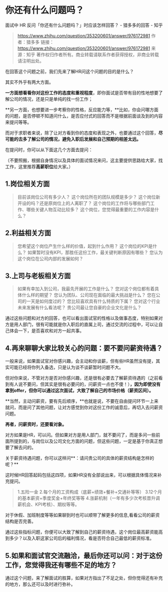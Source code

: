 # 你还有什么问题吗？

面试中 HR 反问「你还有什么问题吗？」时应该怎样回答？ - 猎多多的回答 - 知乎

> https://www.zhihu.com/question/353200601/answer/976172981
> 作者：猎多多
> 链接：https://www.zhihu.com/question/353200601/answer/976172981
> 来源：知乎
> 著作权归作者所有。商业转载请联系作者获得授权，非商业转载请注明出处。
>

在回答这个问题之前，我们先来了解HR问这个问题的目的是什么？

其实不外乎有两大方面。

**一方面想看看你对这份工作的态度和重视程度**，即你面试是否带有目的性地想要了解公司的情况，还是只是单纯的找一份工作；

**另一方面，也想要进一步考察你的性格，反应能力等，**比如，你会问哪方面的问题，是否停顿不知道问什么，是否应付式的回答而不是根据前面谈及到的内容来提问等等。

而对于求职者来说，除了让对方看到你的态度和表现之外，也要通过这个回答，**尽可能的去多了解公司的情况，避免入职后发展和自己预期的相差太远。**

在提问时，你可以从下面这几个方面去提问：

（不要照搬，根据自身情况以及具体的面试情况来问，这主要提供思路给大家，找工作，这里推荐**高薪职位**给大家。）

## 1.岗位相关方面

> 目前该岗位公司有多少人？
> 这个岗位所在的团队规模是多少？
> 这个岗位新开设的吗？还是原岗位上的人离职了？
> 这个岗位的工作将与哪些部门工作、哪些关键人物互动比较多？
> 这个岗位，您觉得最重要的工作内容是什么？

## 2.利益相关方面

> 您希望这个岗位产生什么样的价值，起到什么作用？
> 这个岗位的KPI是什么？
> 如果暂时没有KPI，那胜任这份工作，最关键判断原因有哪些？
> 您认为这个岗位在公司内部的发展如何？

## 3.上司与老板相关方面

> 如果有幸加入到公司，我最先开展的工作是什么？
> 您对这个岗位都有着具体什么样的期望？
> 您认为团队、公司现在面临的最大挑战是什么？
> 您在公司的一天是如何度过的？
> 您比较喜欢具有什么特质的下属？
> 您对这个行业未来发展有什么看法呢？
> 贵公司最让您自豪的企业文化是什么？

通过这些问题和对方的回答，也可以看出面试官的性格以及做事态度，特别如果对方是用人部门，很有可能就是你入职后的直属上司，通过交流的过程中，可以让自己体会一下，是否喜欢和对方一起共事。

## 4.再来聊聊大家比较关心的问题：要不要问薪资待遇？

一般来说，如果面试官对你感兴趣，会主动和你谈薪，但有些HR虽然没有提，其实可能已经将你列入备选，只是认为谈不谈薪暂时问题不大。

但对你来说，不管对方是否对你感兴趣，还是很有必要去了解薪资待遇的（之前看到有人说不要问，但其实是很有必要问的，问薪资一点也不傻！）**，因为即使没有拿到offer，但你可以通过这次面试，大致了解自己的市场价格（薪资区间）。**

**当然，主动问薪资，要有先后顺序，**也就是说，不要在自由提问环节一上来就问，而是问了其他问题，让对方感觉到你对这份工作的诚意后，再切入去问薪资问题。

**再者，问薪资时，还要看对象。**

对方如果是HR，可以问。但如果对方是用人部门，就不要问了，而是多问一些前面所提到的，与岗位以及公司文化方面的问题，但这些问题，一定是基于你真正想要了解去问的。

关于薪资待遇问题，你可以这样问**：请问贵公司的具体的薪资结构是怎样的呢？**

这时候HR回答起码包括这四项，如果HR没有全部说出来，可以根据具体情况来补充提问。

> 1.五险一金
> 2.每个月的工资构成（底薪+绩效+餐补+交通补等等）
> 3.12个月的基本薪资+季度奖金+年终奖等等
> 4.涨薪机制（一年有多少次考核晋升调薪机会、KPI考核）、期权等等。

对于休假、加班制度等等如果聊到时也可以顺带了解更多的信息,看看公司的薪资结构是否完善。

通过这些指标问题，你便可以大致了解到自己的薪资待遇，这个岗位最高薪资能高到多少？以及入职这家公司后的福利情况，看是否符合自己最低的薪资标准。

## 5.如果和面试官交流融洽，最后你还可以问：对于这份工作，您觉得我还有哪些不足的地方？

通过这个问题，来了解面试的胜算，如果对方指出了不足之处，但你觉得还有补充的地方，那么还可以及时进行弥补。
